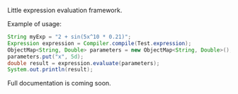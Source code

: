 Little expression evaluation framework.

Example of usage:
```java
String myExp = "2 + sin(5x^10 * 0.21)";
Expression expression = Compiler.compile(Test.expression);
ObjectMap<String, Double> parameters = new ObjectMap<String, Double>();
parameters.put("x", 5d);
double result = expression.evaluate(parameters);
System.out.println(result);
```

Full documentation is coming soon.